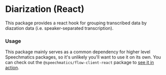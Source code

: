
# Diarization (React)

This package provides a react hook for grouping transcribed data by diazation data (i.e. speaker-separated transcription).

### Usage

This package mainly serves as a common dependency for higher level Speechmatics packages, so it's unlikely you'll want to use it on its own. You can check out the `@speechmatics/flow-client-react` package to [see it in action](../flow-client-react/src/use-flow-transcript.ts).
